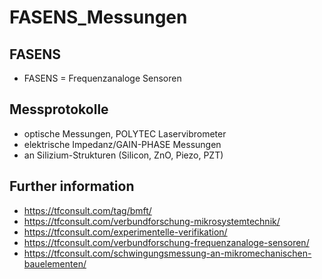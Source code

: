 # FASENS_Messungen

## FASENS
- FASENS = Frequenzanaloge Sensoren

## Messprotokolle 
- optische Messungen, POLYTEC Laservibrometer
- elektrische Impedanz/GAIN-PHASE Messungen
- an Silizium-Strukturen (Silicon, ZnO, Piezo, PZT)

## Further information
- https://tfconsult.com/tag/bmft/
- https://tfconsult.com/verbundforschung-mikrosystemtechnik/
- https://tfconsult.com/experimentelle-verifikation/
- https://tfconsult.com/verbundforschung-frequenzanaloge-sensoren/
- https://tfconsult.com/schwingungsmessung-an-mikromechanischen-bauelementen/
